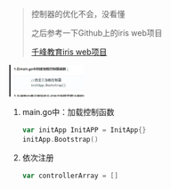



> 控制器的优化不会，没看懂
>
> 之后参考一下Github上的iris web项目
>
> [千峰教育iris web项目](https://github.com/yuxinburen/qianfengCmsProject)





<img src="pic/笔记.assets/image-20221020212259118.png" alt="image-20221020212259118" style="zoom:25%;" />

1. main.go中：加载控制函数

   ```go
   var initApp InitAPP = InitApp{}
   initApp.Bootstrap()
   ```

   

2. 依次注册

   ```go
   var controllerArray = []
   ```

   